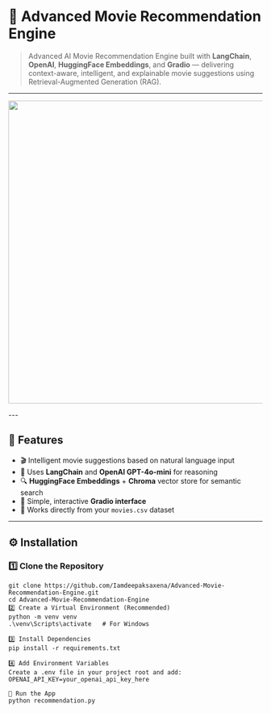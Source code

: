 # 🎥 Advanced Movie Recommendation Engine

> Advanced AI Movie Recommendation Engine built with **LangChain**, **OpenAI**, **HuggingFace Embeddings**, and **Gradio** — delivering context-aware, intelligent, and explainable movie suggestions using Retrieval-Augmented Generation (RAG).

---
<p align="center">
  <img src="assets/diagram.png" width="600">
</p>
---

## 🚀 Features
- 🎬 Intelligent movie suggestions based on natural language input  
- 🧠 Uses **LangChain** and **OpenAI GPT-4o-mini** for reasoning  
- 🔍 **HuggingFace Embeddings** + **Chroma** vector store for semantic search  
- 💬 Simple, interactive **Gradio interface**  
- 📂 Works directly from your `movies.csv` dataset  

---

## ⚙️ Installation

### 1️⃣ Clone the Repository
```
git clone https://github.com/Iamdeepaksaxena/Advanced-Movie-Recommendation-Engine.git
cd Advanced-Movie-Recommendation-Engine
2️⃣ Create a Virtual Environment (Recommended)
python -m venv venv
.\venv\Scripts\activate   # For Windows

3️⃣ Install Dependencies
pip install -r requirements.txt

4️⃣ Add Environment Variables
Create a .env file in your project root and add:
OPENAI_API_KEY=your_openai_api_key_here

🧩 Run the App
python recommendation.py
